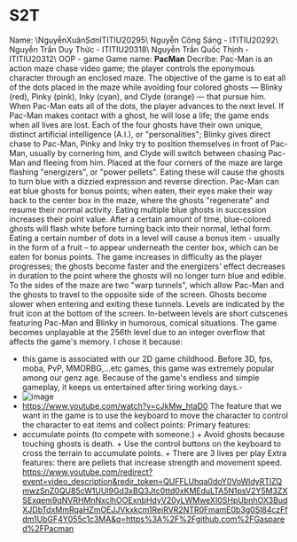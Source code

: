 # S2T
Name:
  \\NguyễnXuânSơnITITIU20295\\
  Nguyễn Công Sáng - ITITIU20292\\
  Nguyễn Trần Duy Thức - ITITIU20318\\
  Nguyễn Trần Quốc Thịnh - ITITIU20312\\
OOP - game
Game name: **PacMan**
Decribe:
Pac-Man is an action maze chase video game; the player controls the eponymous character through an enclosed maze. The objective of the game is to eat all of the dots placed in the maze while avoiding four colored ghosts — Blinky (red), Pinky (pink), Inky (cyan), and Clyde (orange) — that pursue him. When Pac-Man eats all of the dots, the player advances to the next level. If Pac-Man makes contact with a ghost, he will lose a life; the game ends when all lives are lost. Each of the four ghosts have their own unique, distinct artificial intelligence (A.I.), or "personalities"; Blinky gives direct chase to Pac-Man, Pinky and Inky try to position themselves in front of Pac-Man, usually by cornering him, and Clyde will switch between chasing Pac-Man and fleeing from him.
Placed at the four corners of the maze are large flashing "energizers", or "power pellets". Eating these will cause the ghosts to turn blue with a dizzied expression and reverse direction. Pac-Man can eat blue ghosts for bonus points; when eaten, their eyes make their way back to the center box in the maze, where the ghosts "regenerate" and resume their normal activity. Eating multiple blue ghosts in succession increases their point value. After a certain amount of time, blue-colored ghosts will flash white before turning back into their normal, lethal form. Eating a certain number of dots in a level will cause a bonus item - usually in the form of a fruit – to appear underneath the center box, which can be eaten for bonus points.
The game increases in difficulty as the player progresses; the ghosts become faster and the energizers' effect decreases in duration to the point where the ghosts will no longer turn blue and edible. To the sides of the maze are two "warp tunnels", which allow Pac-Man and the ghosts to travel to the opposite side of the screen. Ghosts become slower when entering and exiting these tunnels. Levels are indicated by the fruit icon at the bottom of the screen. In-between levels are short cutscenes featuring Pac-Man and Blinky in humorous, comical situations. The game becomes unplayable at the 256th level due to an integer overflow that affects the game's memory.
I chose it because:
- this game is associated with our 2D game childhood. Before 3D, fps, moba, PvP, MMORBG,...etc games, this game was extremely popular among our genz age. Because of the game's endless and simple gameplay, it keeps us entertained after tiring working days.-
- ![image](https://user-images.githubusercontent.com/104011499/164027401-fcd6e9b5-1775-4f14-baa0-01ade0486c35.png)
- https://www.youtube.com/watch?v=cJkMw_htaD0
The feature that we want in the game is to use the keyboard to move the character to control the character to eat items and collect points:
Primary features: 
- accumulate points (to compete with someone.)
                             + Avoid ghosts because touching ghosts is death.
                             + Use the control buttons on the keyboard to cross the terrain
                               to accumulate points.
                             + There are 3 lives per play
Extra features: there are pellets that increase strength and movement speed.
https://www.youtube.com/redirect?event=video_description&redir_token=QUFFLUhqa0doY0VoWldyRTlZQmwzSnZ0QU85cW1UUl9Gd3xBQ3Jtc0ttd0xKMEduLTA5N1psV2Y5M3ZXSExqem9qNVRHMnNxclhOOExnbHdyV20yLWMweXI0SHpUbnhOX3BudXJDbTdxMmRqaHZmOEJJVkxkcm1RejRVR2NTR0FmamE0b3g0Sl84czFfdm1UbGF4Y055c1c3MA&q=https%3A%2F%2Fgithub.com%2FGaspared%2FPacman
